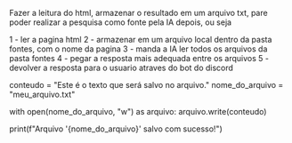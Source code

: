 Fazer a leitura do html, armazenar o resultado em um arquivo txt, pare poder realizar a pesquisa como fonte pela IA depois, ou seja

1 - ler a pagina html
2 - armazenar em um arquivo local dentro da pasta fontes, com o nome da pagina
3 - manda a IA ler todos os arquivos da pasta fontes
4 - pegar a resposta mais adequada entre os arquivos
5 - devolver a resposta para o usuario atraves do bot do discord

conteudo = "Este é o texto que será salvo no arquivo."
nome_do_arquivo = "meu_arquivo.txt"

with open(nome_do_arquivo, "w") as arquivo:
    arquivo.write(conteudo)

print(f"Arquivo '{nome_do_arquivo}' salvo com sucesso!")